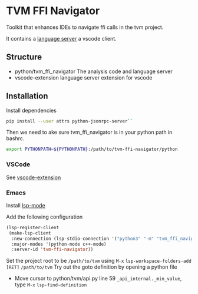 # TVM FFI Navigator

Toolkit that enhances IDEs to navigate ffi calls in the tvm project.

It contains a [language server](https://microsoft.github.io/language-server-protocol/) a vscode client.

## Structure

- python/tvm_ffi_navigator The analysis code and language server
- vscode-extension language server extension for vscode

## Installation

Install dependencies
```bash
pip install --user attrs python-jsonrpc-server``
```
Then we need to ake sure tvm_ffi_navigator is in your python path in bashrc.
```bash
export PYTHONPATH=${PYTHONPATH}:/path/to/tvm-ffi-navigator/python
```

### VSCode

See [vscode-extension](vscode-extension)

### Emacs

Install [lsp-mode](https://github.com/emacs-lsp/lsp-mode)

Add the following configuration
```el
(lsp-register-client
 (make-lsp-client
  :new-connection (lsp-stdio-connection '("python3" "-m" "tvm_ffi_navigator.langserver"))
  :major-modes '(python-mode c++-mode)
  :server-id 'tvm-ffi-navigator))
```

Set the project root to be ```/path/to/tvm``` using `M-x` `lsp-workspace-folders-add` `[RET]` `/path/to/tvm`
Try out the goto definition by opening a python file
- Move cursor to python/tvm/api.py line 59 `_api_internal._min_value`, type `M-x` `lsp-find-definition`
